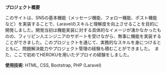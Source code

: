 **プロジェクト概要**

このサイトは、SNSの基本機能（メッセージ機能、フォロー機能、ポスト機能など）を実装することで、Laravelのスキルと理解度を向上させることを目的に開発しました。開発当初は機能実装に対する具体的なイメージが湧かなかったものの、フィリピン人エンジニアのサポートを受けながら、無事に機能を実装することができました。このプロジェクトを通じて、実務的なスキルを身につけるとともに、問題解決能力やプロジェクト管理の経験も積むことができました。　また、ここで初めてHEROKUを用いたデプロイの経験をしました。

**使用技術**: HTML, CSS, Bootstrap, PHP (Laravel)
